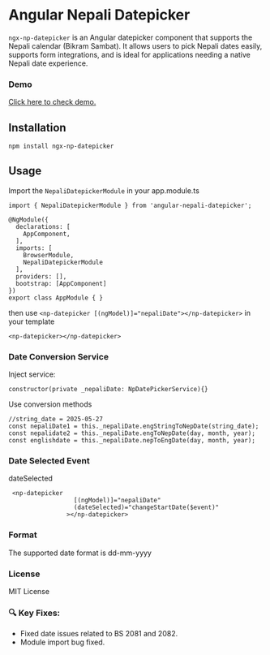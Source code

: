 # Angular Nepali Datepicker

`ngx-np-datepicker` is an Angular datepicker component that supports the Nepali calendar (Bikram Sambat). 
It allows users to pick Nepali dates easily, supports form integrations, and is ideal for applications needing a native Nepali date experience.

### Demo

<a href="https://wwwbijay.github.io/angular-nepali-datepicker/" target="_blank">Click here to check demo.</a>

## Installation

```
npm install ngx-np-datepicker
```

## Usage

Import the `NepaliDatepickerModule` in your app.module.ts

```
import { NepaliDatepickerModule } from 'angular-nepali-datepicker';

@NgModule({
  declarations: [
    AppComponent,
  ],
  imports: [
    BrowserModule,
    NepaliDatepickerModule
  ],
  providers: [],
  bootstrap: [AppComponent]
})
export class AppModule { }
```

then use `<np-datepicker [(ngModel)]="nepaliDate"></np-datepicker>` in your template

```
<np-datepicker></np-datepicker>
```

### Date Conversion Service
Inject service:
```
constructor(private _nepaliDate: NpDatePickerService){}
```
Use conversion methods
```
//string_date = 2025-05-27 
const nepaliDate1 = this._nepaliDate.engStringToNepDate(string_date);
const nepalidate2 = this._nepaliDate.engToNepDate(day, month, year);
const englishdate = this._nepaliDate.nepToEngDate(day, month, year);
```

### Date Selected Event
dateSelected
```
 <np-datepicker
                  [(ngModel)]="nepaliDate"
                  (dateSelected)="changeStartDate($event)"
                ></np-datepicker>
```			
### Format

The supported date format is dd-mm-yyyy

### License

MIT License

### 🔍 Key Fixes:

- Fixed date issues related to BS 2081 and 2082.
- Module import bug fixed.